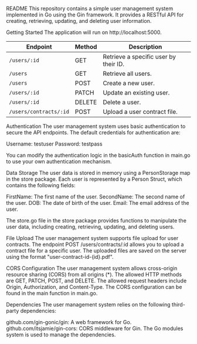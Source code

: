README
This repository contains a simple user management system implemented in Go using the Gin framework. 
It provides a RESTful API for creating, retrieving, updating, and deleting user information.


Getting Started
The application will run on http://localhost:5000.

| Endpoint               | Method | Description                               |
|------------------------|--------|-------------------------------------------|
| `/users/:id`           | GET    | Retrieve a specific user by their ID.      |
| `/users`               | GET    | Retrieve all users.                        |
| `/users`               | POST   | Create a new user.                         |
| `/users/:id`           | PATCH  | Update an existing user.                   |
| `/users/:id`           | DELETE | Delete a user.                             |
| `/users/contracts/:id` | POST   | Upload a user contract file.                |

Authentication
The user management system uses basic authentication to secure the API endpoints. The default credentials for authentication are:

Username: testuser
Password: testpass

You can modify the authentication logic in the basicAuth function in main.go to use your own authentication mechanism.

Data Storage
The user data is stored in memory using a PersonStorage map in the store package. Each user is represented by a Person Struct, which contains the following fields:

FirstName: The first name of the user.
SecondName: The second name of the user.
DOB: The date of birth of the user.
Email: The email address of the user.

The store.go file in the store package provides functions to manipulate the user data, including creating, retrieving, updating, and deleting users.

File Upload
The user management system supports file upload for user contracts. The endpoint POST /users/contracts/:id allows you to upload a contract file for a specific user. The uploaded files are saved on the server using the format "user-contract-id-{id}.pdf".

CORS Configuration
The user management system allows cross-origin resource sharing (CORS) from all origins (*). The allowed HTTP methods are GET, PATCH, POST, and DELETE. The allowed request headers include Origin, Authorization, and Content-Type. The CORS configuration can be found in the main function in main.go.

Dependencies
The user management system relies on the following third-party dependencies:

github.com/gin-gonic/gin: A web framework for Go.
github.com/itsjamie/gin-cors: CORS middleware for Gin.
The Go modules system is used to manage the dependencies.

